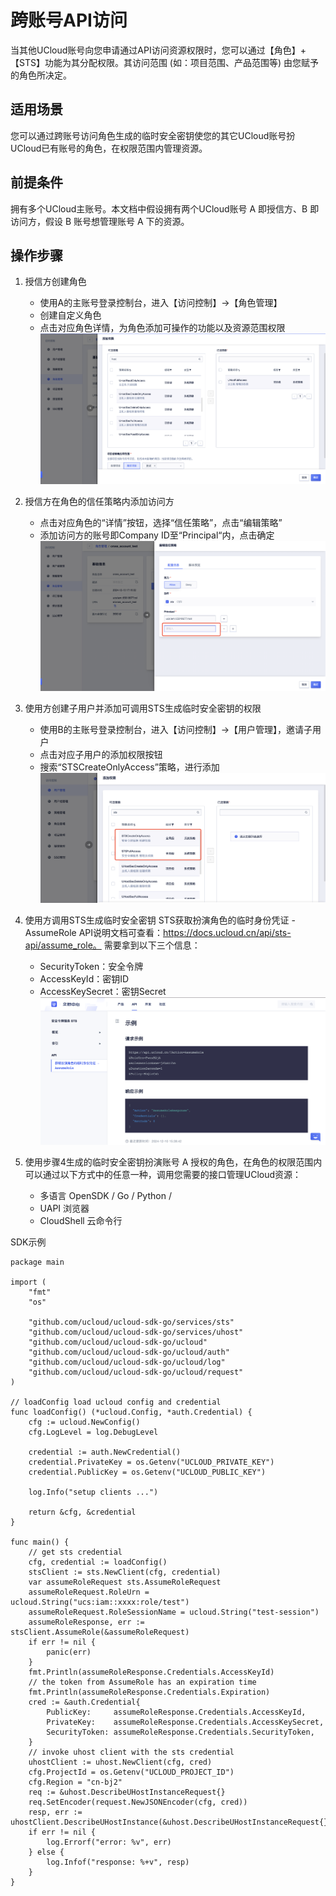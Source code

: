 # 跨账号API访问

当其他UCloud账号向您申请通过API访问资源权限时，您可以通过【角色】+【STS】功能为其分配权限。其访问范围 (如：项目范围、产品范围等) 由您赋予的角色所决定。

## 适用场景
您可以通过跨账号访问角色生成的临时安全密钥使您的其它UCloud账号扮UCloud已有账号的角色，在权限范围内管理资源。

## 前提条件
拥有多个UCloud主账号。本文档中假设拥有两个UCloud账号 A 即授信方、B 即访问方，假设 B 账号想管理账号 A 下的资源。


## 操作步骤
1. 授信方创建角色
   - 使用A的主账号登录控制台，进入【访问控制】->【角色管理】
   - 创建自定义角色
   - 点击对应角色详情，为角色添加可操作的功能以及资源范围权限
 ![](/images/policy/角色添加权限.png)


2. 授信方在角色的信任策略内添加访问方

   - 点击对应角色的“详情”按钮，选择“信任策略”，点击“编辑策略”
   - 添加访问方的账号即Company ID至“Principal“内，点击确定
![](/images/policy/角色添加信任策略.png)


3. 使用方创建子用户并添加可调用STS生成临时安全密钥的权限

   - 使用B的主账号登录控制台，进入【访问控制】->【用户管理】，邀请子用户
   - 点击对应子用户的添加权限按钮
   - 搜索“STSCreateOnlyAccess”策略，进行添加
![](/images/policy/子账号添加sts权限.png)


4. 使用方调用STS生成临时安全密钥
STS获取扮演角色的临时身份凭证 - AssumeRole API说明文档可查看：https://docs.ucloud.cn/api/sts-api/assume_role。
需要拿到以下三个信息：
   - SecurityToken：安全令牌
   - AccessKeyId：密钥ID
   - AccessKeySecret：密钥Secret
![](/images/policy/sts接口说明.png)
  

6. 使用步骤4生成的临时安全密钥扮演账号 A 授权的角色，在角色的权限范围内可以通过以下方式中的任意一种，调用您需要的接口管理UCloud资源：
   - 多语言 OpenSDK / Go / Python /
   - UAPI 浏览器
   - CloudShell 云命令行
  
SDK示例
```
package main

import (
	"fmt"
	"os"

	"github.com/ucloud/ucloud-sdk-go/services/sts"
	"github.com/ucloud/ucloud-sdk-go/services/uhost"
	"github.com/ucloud/ucloud-sdk-go/ucloud"
	"github.com/ucloud/ucloud-sdk-go/ucloud/auth"
	"github.com/ucloud/ucloud-sdk-go/ucloud/log"
	"github.com/ucloud/ucloud-sdk-go/ucloud/request"
)

// loadConfig load ucloud config and credential
func loadConfig() (*ucloud.Config, *auth.Credential) {
	cfg := ucloud.NewConfig()
	cfg.LogLevel = log.DebugLevel

	credential := auth.NewCredential()
	credential.PrivateKey = os.Getenv("UCLOUD_PRIVATE_KEY")
	credential.PublicKey = os.Getenv("UCLOUD_PUBLIC_KEY")

	log.Info("setup clients ...")

	return &cfg, &credential
}

func main() {
	// get sts credential
	cfg, credential := loadConfig()
	stsClient := sts.NewClient(cfg, credential)
	var assumeRoleRequest sts.AssumeRoleRequest
	assumeRoleRequest.RoleUrn = ucloud.String("ucs:iam::xxxx:role/test")
	assumeRoleRequest.RoleSessionName = ucloud.String("test-session")
	assumeRoleResponse, err := stsClient.AssumeRole(&assumeRoleRequest)
	if err != nil {
		panic(err)
	}
	fmt.Println(assumeRoleResponse.Credentials.AccessKeyId)
	// the token from AssumeRole has an expiration time
	fmt.Println(assumeRoleResponse.Credentials.Expiration)
	cred := &auth.Credential{
		PublicKey:     assumeRoleResponse.Credentials.AccessKeyId,
		PrivateKey:    assumeRoleResponse.Credentials.AccessKeySecret,
		SecurityToken: assumeRoleResponse.Credentials.SecurityToken,
	}
	// invoke uhost client with the sts credential
	uhostClient := uhost.NewClient(cfg, cred)
	cfg.ProjectId = os.Getenv("UCLOUD_PROJECT_ID")
	cfg.Region = "cn-bj2"
	req := &uhost.DescribeUHostInstanceRequest{}
	req.SetEncoder(request.NewJSONEncoder(cfg, cred))
	resp, err := uhostClient.DescribeUHostInstance(&uhost.DescribeUHostInstanceRequest{})
	if err != nil {
		log.Errorf("error: %v", err)
	} else {
		log.Infof("response: %+v", resp)
	}
}




